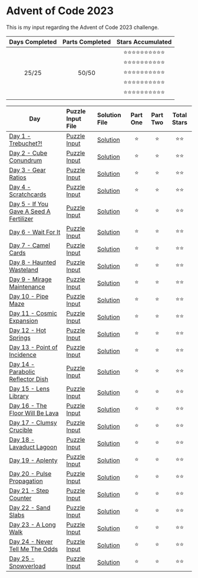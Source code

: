 # Advent of Code 2023
This is my input regarding the Advent of Code 2023 challenge.

<!-- Mark done as :star: -->

| Days Completed | Parts Completed | Stars Accumulated |
| :------------: | :-------------: | :---------------: |
| 25/25          | 50/50           | :star::star::star::star::star::star::star::star::star::star:<br>:star::star::star::star::star::star::star::star::star::star:<br>:star::star::star::star::star::star::star::star::star::star:<br>:star::star::star::star::star::star::star::star::star::star:<br>:star::star::star::star::star::star::star::star::star::star: |

| Day                                              | Puzzle Input File         | Solution File           | Part One | Part Two | Total Stars   |
| ------------------------------------------------ | :------------------------ | :---------------------- | :------: | :------: | :-----------: |
| [Day 1 - Trebuchet?!][DAY_1]                     | [Puzzle Input][PUZZLE_1]  | [Solution][SOLUTION_1]  |  :star:  |  :star:  | :star::star:  |
| [Day 2 - Cube Conundrum][DAY_2]                  | [Puzzle Input][PUZZLE_2]  | [Solution][SOLUTION_2]  |  :star:  |  :star:  | :star::star:  |
| [Day 3 - Gear Ratios][DAY_3]                     | [Puzzle Input][PUZZLE_3]  | [Solution][SOLUTION_3]  |  :star:  |  :star:  | :star::star:  |
| [Day 4 - Scratchcards][DAY_4]                    | [Puzzle Input][PUZZLE_4]  | [Solution][SOLUTION_4]  |  :star:  |  :star:  | :star::star:  |
| [Day 5 - If You Gave A Seed A Fertilizer][DAY_5] | [Puzzle Input][PUZZLE_5]  | [Solution][SOLUTION_5]  |  :star:  |  :star:  | :star::star:  |
| [Day 6 - Wait For It][DAY_6]                     | [Puzzle Input][PUZZLE_6]  | [Solution][SOLUTION_6]  |  :star:  |  :star:  | :star::star:  |
| [Day 7 - Camel Cards][DAY_7]                     | [Puzzle Input][PUZZLE_7]  | [Solution][SOLUTION_7]  |  :star:  |  :star:  | :star::star:  |
| [Day 8 - Haunted Wasteland][DAY_8]               | [Puzzle Input][PUZZLE_8]  | [Solution][SOLUTION_8]  |  :star:  |  :star:  | :star::star:  |
| [Day 9 - Mirage Maintenance][DAY_9]              | [Puzzle Input][PUZZLE_9]  | [Solution][SOLUTION_9]  |  :star:  |  :star:  | :star::star:  |
| [Day 10 - Pipe Maze][DAY_10]                     | [Puzzle Input][PUZZLE_10] | [Solution][SOLUTION_10] |  :star:  |  :star:  | :star::star:  |
| [Day 11 - Cosmic Expansion][DAY_11]              | [Puzzle Input][PUZZLE_11] | [Solution][SOLUTION_11] |  :star:  |  :star:  | :star::star:  |
| [Day 12 - Hot Springs][DAY_12]                   | [Puzzle Input][PUZZLE_12] | [Solution][SOLUTION_12] |  :star:  |  :star:  | :star::star:  |
| [Day 13 - Point of Incidence][DAY_13]            | [Puzzle Input][PUZZLE_13] | [Solution][SOLUTION_13] |  :star:  |  :star:  | :star::star:  |
| [Day 14 - Parabolic Reflector Dish][DAY_14]      | [Puzzle Input][PUZZLE_14] | [Solution][SOLUTION_14] |  :star:  |  :star:  | :star::star:  |
| [Day 15 - Lens Library][DAY_15]                  | [Puzzle Input][PUZZLE_15] | [Solution][SOLUTION_15] |  :star:  |  :star:  | :star::star:  |
| [Day 16 - The Floor Will Be Lava][DAY_16]        | [Puzzle Input][PUZZLE_16] | [Solution][SOLUTION_16] |  :star:  |  :star:  | :star::star:  |
| [Day 17 - Clumsy Crucible][DAY_17]               | [Puzzle Input][PUZZLE_17] | [Solution][SOLUTION_17] |  :star:  |  :star:  | :star::star:  |
| [Day 18 - Lavaduct Lagoon][DAY_18]               | [Puzzle Input][PUZZLE_18] | [Solution][SOLUTION_18] |  :star:  |  :star:  | :star::star:  |
| [Day 19 - Aplenty][DAY_19]                       | [Puzzle Input][PUZZLE_19] | [Solution][SOLUTION_19] |  :star:  |  :star:  | :star::star:  |
| [Day 20 - Pulse Propagation][DAY_20]             | [Puzzle Input][PUZZLE_20] | [Solution][SOLUTION_20] |  :star:  |  :star:  | :star::star:  |
| [Day 21 - Step Counter][DAY_21]                  | [Puzzle Input][PUZZLE_21] | [Solution][SOLUTION_21] |  :star:  |  :star:  | :star::star:  |
| [Day 22 - Sand Slabs][DAY_22]                    | [Puzzle Input][PUZZLE_22] | [Solution][SOLUTION_22] |  :star:  |  :star:  | :star::star:  |
| [Day 23 - A Long Walk][DAY_23]                   | [Puzzle Input][PUZZLE_23] | [Solution][SOLUTION_23] |  :star:  |  :star:  | :star::star:  |
| [Day 24 - Never Tell Me The Odds][DAY_24]        | [Puzzle Input][PUZZLE_24] | [Solution][SOLUTION_24] |  :star:  |  :star:  | :star::star:  |
| [Day 25 - Snowverload][DAY_25]                   | [Puzzle Input][PUZZLE_25] | [Solution][SOLUTION_25] |  :star:  |  :star:  | :star::star:  |

<!-- Link to the days in Advent of Code -->
[DAY_1]:  https://adventofcode.com/2023/day/1
[DAY_2]:  https://adventofcode.com/2023/day/2
[DAY_3]:  https://adventofcode.com/2023/day/3
[DAY_4]:  https://adventofcode.com/2023/day/4
[DAY_5]:  https://adventofcode.com/2023/day/5
[DAY_6]:  https://adventofcode.com/2023/day/6
[DAY_7]:  https://adventofcode.com/2023/day/7
[DAY_8]:  https://adventofcode.com/2023/day/8
[DAY_9]:  https://adventofcode.com/2023/day/9
[DAY_10]: https://adventofcode.com/2023/day/10
[DAY_11]: https://adventofcode.com/2023/day/11
[DAY_12]: https://adventofcode.com/2023/day/12
[DAY_13]: https://adventofcode.com/2023/day/13
[DAY_14]: https://adventofcode.com/2023/day/14
[DAY_15]: https://adventofcode.com/2023/day/15
[DAY_16]: https://adventofcode.com/2023/day/16
[DAY_17]: https://adventofcode.com/2023/day/17
[DAY_18]: https://adventofcode.com/2023/day/18
[DAY_19]: https://adventofcode.com/2023/day/19
[DAY_20]: https://adventofcode.com/2023/day/20
[DAY_21]: https://adventofcode.com/2023/day/21
[DAY_22]: https://adventofcode.com/2023/day/22
[DAY_23]: https://adventofcode.com/2023/day/23
[DAY_24]: https://adventofcode.com/2023/day/24
[DAY_25]: https://adventofcode.com/2023/day/25

<!-- Link to the local Solution File -->
[SOLUTION_1]:  Day%201/solution.py
[SOLUTION_2]:  Day%202/solution.py
[SOLUTION_3]:  Day%203/solution.py
[SOLUTION_4]:  Day%204/solution.py
[SOLUTION_5]:  Day%205/solution.py
[SOLUTION_6]:  Day%206/solution.py
[SOLUTION_7]:  Day%207/solution.py
[SOLUTION_8]:  Day%208/solution.py
[SOLUTION_9]:  Day%209/solution.py
[SOLUTION_10]: Day%2010/solution.py
[SOLUTION_11]: Day%2011/solution.py
[SOLUTION_12]: Day%2012/solution.py
[SOLUTION_13]: Day%2013/solution.py
[SOLUTION_14]: Day%2014/solution.py
[SOLUTION_15]: Day%2015/solution.py
[SOLUTION_16]: Day%2016/solution.py
[SOLUTION_17]: Day%2017/solution.py
[SOLUTION_18]: Day%2018/solution.py
[SOLUTION_19]: Day%2019/solution.py
[SOLUTION_20]: Day%2020/solution.py
[SOLUTION_21]: Day%2021/solution.py
[SOLUTION_22]: Day%2022/solution.py
[SOLUTION_23]: Day%2023/solution.py
[SOLUTION_24]: Day%2024/solution.py
[SOLUTION_25]: Day%2025/solution.py

<!-- Link to the local Puzzle Input File -->
[PUZZLE_1]:  https://adventofcode.com/2023/day/1/input
[PUZZLE_2]:  https://adventofcode.com/2023/day/2/input
[PUZZLE_3]:  https://adventofcode.com/2023/day/3/input
[PUZZLE_4]:  https://adventofcode.com/2023/day/4/input
[PUZZLE_5]:  https://adventofcode.com/2023/day/5/input
[PUZZLE_6]:  https://adventofcode.com/2023/day/6/input
[PUZZLE_7]:  https://adventofcode.com/2023/day/7/input
[PUZZLE_8]:  https://adventofcode.com/2023/day/8/input
[PUZZLE_9]:  https://adventofcode.com/2023/day/9/input
[PUZZLE_10]: https://adventofcode.com/2023/day/10/input
[PUZZLE_11]: https://adventofcode.com/2023/day/11/input
[PUZZLE_12]: https://adventofcode.com/2023/day/12/input
[PUZZLE_13]: https://adventofcode.com/2023/day/13/input
[PUZZLE_14]: https://adventofcode.com/2023/day/14/input
[PUZZLE_15]: https://adventofcode.com/2023/day/15/input
[PUZZLE_16]: https://adventofcode.com/2023/day/16/input
[PUZZLE_17]: https://adventofcode.com/2023/day/17/input
[PUZZLE_18]: https://adventofcode.com/2023/day/18/input
[PUZZLE_19]: https://adventofcode.com/2023/day/19/input
[PUZZLE_20]: https://adventofcode.com/2023/day/20/input
[PUZZLE_21]: https://adventofcode.com/2023/day/21/input
[PUZZLE_22]: https://adventofcode.com/2023/day/22/input
[PUZZLE_23]: https://adventofcode.com/2023/day/23/input
[PUZZLE_24]: https://adventofcode.com/2023/day/24/input
[PUZZLE_25]: https://adventofcode.com/2023/day/25/input
